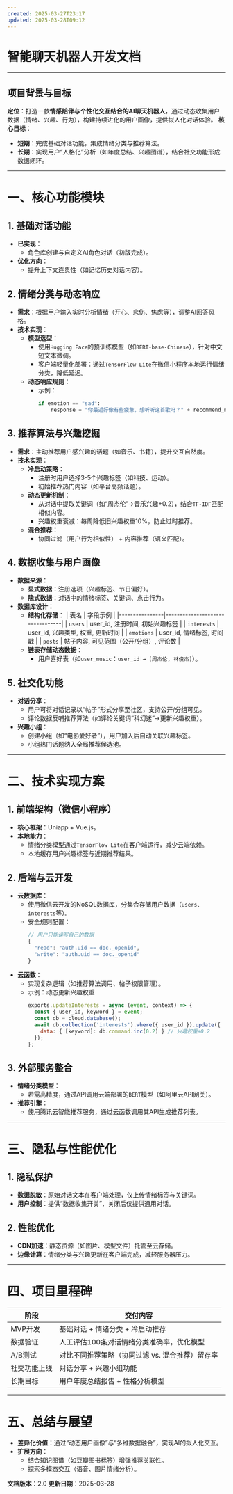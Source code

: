 ```yaml
---
created: 2025-03-27T23:17
updated: 2025-03-28T09:12
---
```


# **智能聊天机器人开发文档**

---

## **项目背景与目标**
**定位**：打造一款**情感陪伴与个性化交互结合的AI聊天机器人**，通过动态收集用户数据（情绪、兴趣、行为），构建持续进化的用户画像，提供拟人化对话体验。
**核心目标**：
- **短期**：完成基础对话功能，集成情绪分类与推荐算法。
- **长期**：实现用户“人格化”分析（如年度总结、兴趣图谱），结合社交功能形成数据闭环。

---

# **一、核心功能模块**

## **1. 基础对话功能**
- **已实现**：
  - 角色库创建与自定义AI角色对话（初版完成）。
- **优化方向**：
  - 提升上下文连贯性（如记忆历史对话内容）。

## **2. 情绪分类与动态响应**
- **需求**：根据用户输入实时分析情绪（开心、悲伤、焦虑等），调整AI回答风格。
- **技术实现**：
  - **模型选型**：
    - 使用`Hugging Face`的预训练模型（如`BERT-base-Chinese`），针对中文短文本微调。
    - 客户端轻量化部署：通过`TensorFlow Lite`在微信小程序本地运行情绪分类，降低延迟。
  - **动态响应规则**：
    - 示例：
      ```python  
      if emotion == "sad":  
          response = "你最近好像有些疲惫，想听听这首歌吗？" + recommend_music()  
      ```  

## **3. 推荐算法与兴趣挖掘**
- **需求**：主动推荐用户感兴趣的话题（如音乐、书籍），提升交互自然度。
- **技术实现**：
  - **冷启动策略**：
    - 注册时用户选择3-5个兴趣标签（如科技、运动）。
    - 初始推荐热门内容（如平台高频话题）。
  - **动态更新机制**：
    - 从对话中提取关键词（如“周杰伦”→音乐兴趣+0.2），结合`TF-IDF`匹配相似内容。
    - 兴趣权重衰减：每周降低旧兴趣权重10%，防止过时推荐。
  - **混合推荐**：
    - 协同过滤（用户行为相似性） + 内容推荐（语义匹配）。

## **4. 数据收集与用户画像**
- **数据来源**：
  - **显式数据**：注册选项（兴趣标签、节日偏好）。
  - **隐式数据**：对话中的情绪标签、关键词、点击行为。
- **数据库设计**：
  - **结构化存储**：
    | 表名 | 字段示例 |
    |----------------|---------------------------------|
    | `users` | user_id, 注册时间, 初始兴趣标签 |
    | `interests` | user_id, 兴趣类型, 权重, 更新时间 |
    | `emotions` | user_id, 情绪标签, 时间戳 |
    | `posts` | 帖子内容, 可见范围（公开/分组）, 评论数 |
  - **链表存储动态数据**：
    - 用户喜好表（如`user_music`：`user_id → [周杰伦, 林俊杰]`）。

## **5. 社交化功能**
- **对话分享**：
  - 用户可将对话记录以“帖子”形式分享至社区，支持公开/分组可见。
  - 评论数据反哺推荐算法（如评论关键词“科幻迷”→更新兴趣权重）。
- **兴趣小组**：
  - 创建小组（如“电影爱好者”），用户加入后自动关联兴趣标签。
  - 小组热门话题纳入全局推荐候选池。

---

# **二、技术实现方案**

## **1. 前端架构（微信小程序）**
- **核心框架**：Uniapp + Vue.js。
- **本地能力**：
  - 情绪分类模型通过`TensorFlow Lite`在客户端运行，减少云端依赖。
  - 本地缓存用户兴趣标签与近期推荐结果。

## **2. 后端与云开发**
- **云数据库**：
  - 使用微信云开发的NoSQL数据库，分集合存储用户数据（`users`、`interests`等）。
  - 安全规则配置：
    ```javascript  
    // 用户只能读写自己的数据  
    {  
      "read": "auth.uid == doc._openid",  
      "write": "auth.uid == doc._openid"  
    }  
    ```  
- **云函数**：
  - 实现复杂逻辑（如推荐算法调用、帖子权限管理）。
  - 示例：动态更新兴趣权重
    ```javascript  
    exports.updateInterests = async (event, context) => {  
      const { user_id, keyword } = event;  
      const db = cloud.database();  
      await db.collection('interests').where({ user_id }).update({  
        data: { [keyword]: db.command.inc(0.2) } // 兴趣权重+0.2  
      });  
    };  
    ```  

## **3. 外部服务整合**
- **情绪分类模型**：
  - 若需高精度，通过API调用云端部署的`BERT`模型（如阿里云API网关）。
- **推荐引擎**：
  - 使用腾讯云智能推荐服务，通过云函数调用其API生成推荐列表。

---

# **三、隐私与性能优化**

## **1. 隐私保护**
- **数据脱敏**：原始对话文本在客户端处理，仅上传情绪标签与关键词。
- **用户控制**：提供“数据收集开关”，关闭后仅提供通用对话。

## **2. 性能优化**
- **CDN加速**：静态资源（如图片、模型文件）托管至云存储。
- **边缘计算**：情绪分类与兴趣更新在客户端完成，减轻服务器压力。

---

# **四、项目里程碑**

| **阶段**   | **交付内容**                              |
|----------|---------------------------------------|
| MVP开发   | 基础对话 + 情绪分类 + 冷启动推荐               |
| 数据验证   | 人工评估100条对话情绪分类准确率，优化模型          |
| A/B测试   | 对比不同推荐策略（协同过滤 vs. 混合推荐）留存率     |
| 社交功能上线 | 对话分享 + 兴趣小组功能                     |
| 长期目标   | 用户年度总结报告 + 性格分析模型                |

---

# **五、总结与展望**
- **差异化价值**：通过“动态用户画像”与“多维数据融合”，实现AI的拟人化交互。
- **扩展方向**：
  - 结合知识图谱（如豆瓣图书标签）增强推荐关联性。
  - 探索多模态交互（语音、图片情绪分析）。

**文档版本**：2.0
**更新日期**：2025-03-28